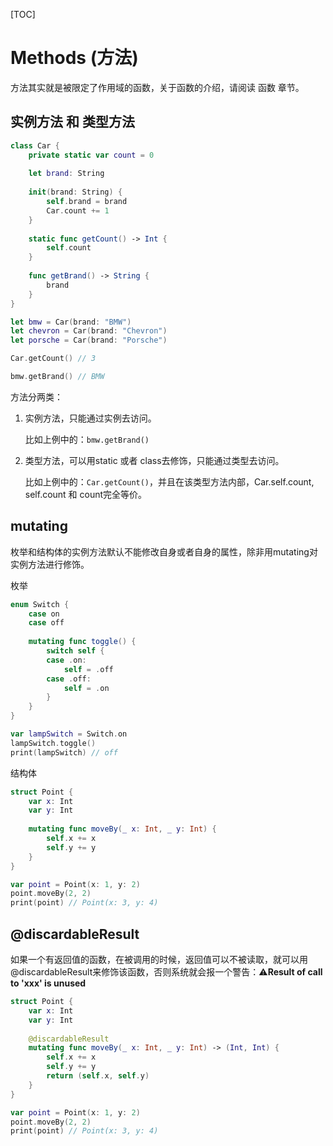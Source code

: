 [TOC]



# Methods (方法)

方法其实就是被限定了作用域的函数，关于函数的介绍，请阅读 函数 章节。



## 实例方法 和 类型方法

```swift
class Car {
    private static var count = 0
    
    let brand: String
    
    init(brand: String) {
        self.brand = brand
        Car.count += 1
    }
    
    static func getCount() -> Int {
        self.count
    }
    
    func getBrand() -> String {
        brand
    }
}

let bmw = Car(brand: "BMW")
let chevron = Car(brand: "Chevron")
let porsche = Car(brand: "Porsche")

Car.getCount() // 3

bmw.getBrand() // BMW
```

方法分两类：

1. 实例方法，只能通过实例去访问。

   比如上例中的：`bmw.getBrand()`

2. 类型方法，可以用static 或者 class去修饰，只能通过类型去访问。

   比如上例中的：`Car.getCount()`，并且在该类型方法内部，Car.self.count, self.count 和 count完全等价。



## mutating

枚举和结构体的实例方法默认不能修改自身或者自身的属性，除非用mutating对实例方法进行修饰。

枚举

```swift
enum Switch {
    case on
    case off
    
    mutating func toggle() {
        switch self {
        case .on:
            self = .off
        case .off:
            self = .on
        }
    }
}

var lampSwitch = Switch.on
lampSwitch.toggle()
print(lampSwitch) // off
```

结构体

```swift
struct Point {
    var x: Int
    var y: Int
    
    mutating func moveBy(_ x: Int, _ y: Int) {
        self.x += x
        self.y += y
    }
}

var point = Point(x: 1, y: 2)
point.moveBy(2, 2)
print(point) // Point(x: 3, y: 4)
```



## @discardableResult

如果一个有返回值的函数，在被调用的时候，返回值可以不被读取，就可以用@discardableResult来修饰该函数，否则系统就会报一个警告：⚠️**Result of call to 'xxx' is unused**

```swift
struct Point {
    var x: Int
    var y: Int
    
    @discardableResult
    mutating func moveBy(_ x: Int, _ y: Int) -> (Int, Int) {
        self.x += x
        self.y += y
        return (self.x, self.y)
    }
}

var point = Point(x: 1, y: 2)
point.moveBy(2, 2)
print(point) // Point(x: 3, y: 4)
```

